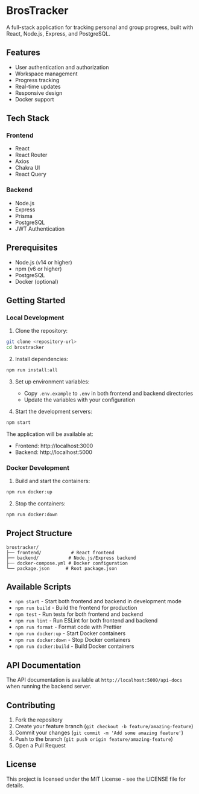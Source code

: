 # BrosTracker

A full-stack application for tracking personal and group progress, built with React, Node.js, Express, and PostgreSQL.

## Features

- User authentication and authorization
- Workspace management
- Progress tracking
- Real-time updates
- Responsive design
- Docker support

## Tech Stack

### Frontend
- React
- React Router
- Axios
- Chakra UI
- React Query

### Backend
- Node.js
- Express
- Prisma
- PostgreSQL
- JWT Authentication

## Prerequisites

- Node.js (v14 or higher)
- npm (v6 or higher)
- PostgreSQL
- Docker (optional)

## Getting Started

### Local Development

1. Clone the repository:
```bash
git clone <repository-url>
cd brostracker
```

2. Install dependencies:
```bash
npm run install:all
```

3. Set up environment variables:
   - Copy `.env.example` to `.env` in both frontend and backend directories
   - Update the variables with your configuration

4. Start the development servers:
```bash
npm start
```

The application will be available at:
- Frontend: http://localhost:3000
- Backend: http://localhost:5000

### Docker Development

1. Build and start the containers:
```bash
npm run docker:up
```

2. Stop the containers:
```bash
npm run docker:down
```

## Project Structure

```
brostracker/
├── frontend/           # React frontend
├── backend/           # Node.js/Express backend
├── docker-compose.yml # Docker configuration
└── package.json      # Root package.json
```

## Available Scripts

- `npm start` - Start both frontend and backend in development mode
- `npm run build` - Build the frontend for production
- `npm test` - Run tests for both frontend and backend
- `npm run lint` - Run ESLint for both frontend and backend
- `npm run format` - Format code with Prettier
- `npm run docker:up` - Start Docker containers
- `npm run docker:down` - Stop Docker containers
- `npm run docker:build` - Build Docker containers

## API Documentation

The API documentation is available at `http://localhost:5000/api-docs` when running the backend server.

## Contributing

1. Fork the repository
2. Create your feature branch (`git checkout -b feature/amazing-feature`)
3. Commit your changes (`git commit -m 'Add some amazing feature'`)
4. Push to the branch (`git push origin feature/amazing-feature`)
5. Open a Pull Request

## License

This project is licensed under the MIT License - see the LICENSE file for details.
